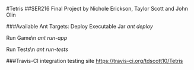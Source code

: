 #Tetris
##SER216 Final Project by Nichole Erickson, Taylor Scott and John Olin

###Available Ant Targets:
Deploy Executable Jar
*ant deploy*

Run Game\n
*ant run-app*

Run Tests\n
*ant run-tests*

###Travis-CI integration testing site
https://travis-ci.org/tdscott10/Tetris

